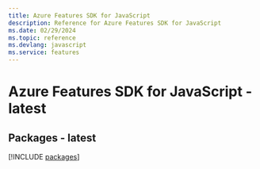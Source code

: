 ```yaml
---
title: Azure Features SDK for JavaScript
description: Reference for Azure Features SDK for JavaScript
ms.date: 02/29/2024
ms.topic: reference
ms.devlang: javascript
ms.service: features
---
```

# Azure Features SDK for JavaScript - latest
## Packages - latest
[!INCLUDE [packages](features-index.md)]
